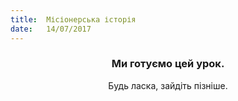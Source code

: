 ```yaml
---
title:  Місіонерська історія
date:   14/07/2017
---
```


### <center>Ми готуємо цей урок.</center>
<center>Будь ласка, зайдіть пізніше.</center>